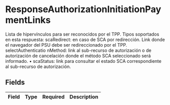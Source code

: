 # ResponseAuthorizationInitiationPaymentLinks

Lista de hipervínculos para ser reconocidos por el TPP. Tipos soportados en esta respuesta:  scaRedirect: en caso de SCA por redirección. Link donde el navegador del PSU debe ser redireccionado por el TPP.  selectAuthenticatio nMethod: link al sub-recurso de  autorización o de autorización de cancelación donde el método SCA seleccionado será informado. • scaStatus: link para consultar el estado SCA correspondiente al sub-recurso de autorización.


## Fields

| Field       | Type        | Required    | Description |
| ----------- | ----------- | ----------- | ----------- |